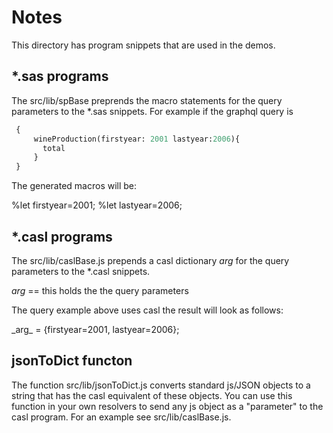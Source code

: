 # Notes

This directory has program snippets that are used in the demos.


## *.sas programs

The src/lib/spBase preprends the  macro statements for the query parameters to the *.sas snippets. For example if the graphql query is

```graphql
 {
     wineProduction(firstyear: 2001 lastyear:2006){
       total
     }
 }
 ```

 The generated macros will be:

 %let firstyear=2001;
 %let lastyear=2006;


## *.casl programs

The src/lib/caslBase.js prepends a casl dictionary _arg_ for the query parameters to the *.casl snippets.

   _arg_ == this holds the the query parameters 

The query example above uses casl the result will look as follows:

\_arg\_ = {firstyear=2001, lastyear=2006};


## jsonToDict functon

The function src/lib/jsonToDict.js converts standard js/JSON objects to a string that has the casl equivalent of these objects. You can use this function in your own resolvers to send any js object as a "parameter" to the casl program. For an example see src/lib/caslBase.js.